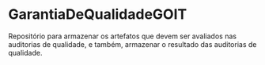 # GarantiaDeQualidadeGOIT
Repositório para armazenar os artefatos que devem ser avaliados nas auditorias de qualidade, e também, armazenar o resultado das auditorias de qualidade.
